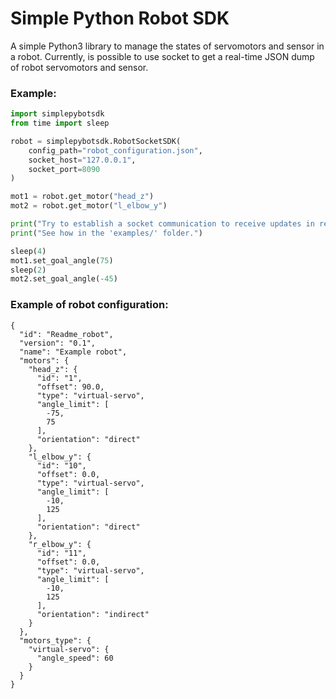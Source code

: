 # Simple Python Robot SDK

A simple Python3 library to manage the states of servomotors and sensor in a robot. Currently, is possible to use socket
to get a real-time JSON dump of robot servomotors and sensor.

### Example:

```python
import simplepybotsdk
from time import sleep

robot = simplepybotsdk.RobotSocketSDK(
    config_path="robot_configuration.json",
    socket_host="127.0.0.1",
    socket_port=8090
)

mot1 = robot.get_motor("head_z")
mot2 = robot.get_motor("l_elbow_y")

print("Try to establish a socket communication to receive updates in real-time")
print("See how in the 'examples/' folder.")

sleep(4)
mot1.set_goal_angle(75)
sleep(2)
mot2.set_goal_angle(-45)

```

### Example of robot configuration:

```
{
  "id": "Readme_robot",
  "version": "0.1",
  "name": "Example robot",
  "motors": {
    "head_z": {
      "id": "1",
      "offset": 90.0,
      "type": "virtual-servo",
      "angle_limit": [
        -75,
        75
      ],
      "orientation": "direct"
    },
    "l_elbow_y": {
      "id": "10",
      "offset": 0.0,
      "type": "virtual-servo",
      "angle_limit": [
        -10,
        125
      ],
      "orientation": "direct"
    },
    "r_elbow_y": {
      "id": "11",
      "offset": 0.0,
      "type": "virtual-servo",
      "angle_limit": [
        -10,
        125
      ],
      "orientation": "indirect"
    }
  },
  "motors_type": {
    "virtual-servo": {
      "angle_speed": 60
    }
  }
}
```
